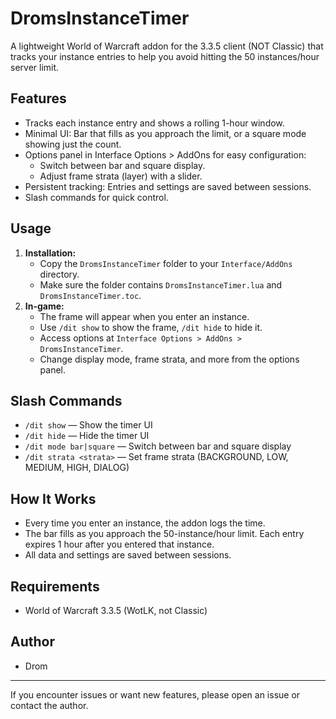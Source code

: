# DromsInstanceTimer

A lightweight World of Warcraft addon for the 3.3.5 client (NOT Classic) that tracks your instance entries to help you avoid hitting the 50 instances/hour server limit.

## Features
- Tracks each instance entry and shows a rolling 1-hour window.
- Minimal UI: Bar that fills as you approach the limit, or a square mode showing just the count.
- Options panel in Interface Options > AddOns for easy configuration:
  - Switch between bar and square display.
  - Adjust frame strata (layer) with a slider.
- Persistent tracking: Entries and settings are saved between sessions.
- Slash commands for quick control.

## Usage
1. **Installation:**
   - Copy the `DromsInstanceTimer` folder to your `Interface/AddOns` directory.
   - Make sure the folder contains `DromsInstanceTimer.lua` and `DromsInstanceTimer.toc`.
2. **In-game:**
   - The frame will appear when you enter an instance.
   - Use `/dit show` to show the frame, `/dit hide` to hide it.
   - Access options at `Interface Options > AddOns > DromsInstanceTimer`.
   - Change display mode, frame strata, and more from the options panel.

## Slash Commands
- `/dit show` — Show the timer UI
- `/dit hide` — Hide the timer UI
- `/dit mode bar|square` — Switch between bar and square display
- `/dit strata <strata>` — Set frame strata (BACKGROUND, LOW, MEDIUM, HIGH, DIALOG)

## How It Works
- Every time you enter an instance, the addon logs the time.
- The bar fills as you approach the 50-instance/hour limit. Each entry expires 1 hour after you entered that instance.
- All data and settings are saved between sessions.

## Requirements
- World of Warcraft 3.3.5 (WotLK, not Classic)

## Author
- Drom

---
If you encounter issues or want new features, please open an issue or contact the author.
